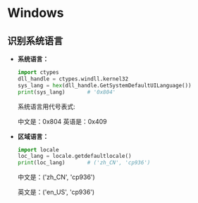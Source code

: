 # Windows

## 识别系统语言

- **系统语言：**

  ```python
  import ctypes
  dll_handle = ctypes.windll.kernel32
  sys_lang = hex(dll_handle.GetSystemDefaultUILanguage())
  print(sys_lang)		# '0x804'
  ```

  系统语言用代号表式:

  中文是：0x804
  英语是：0x409

- **区域语言：**

  ```python
  import locale
  loc_lang = locale.getdefaultlocale()
  print(loc_lang)		# ('zh_CN', 'cp936')
  ```

  中文是：('zh_CN', 'cp936')

  英文是：('en_US', 'cp936')